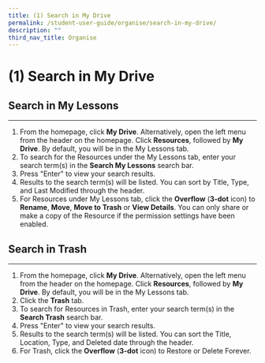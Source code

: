 ```yaml
---
title: (1) Search in My Drive
permalink: /student-user-guide/organise/search-in-my-drive/
description: ""
third_nav_title: Organise
---
```

<h1>(1) Search in My Drive</h1>

<h2>Search in My Lessons</h2>

<hr>

<ol>
    <li>From the homepage, click <strong>My Drive</strong>. Alternatively, open the left menu from the header on the homepage. Click <strong>Resources</strong>, followed by <strong>My Drive</strong>. By default, you will be in the My Lessons tab.</li>
    <li>To search for the Resources under the My Lessons tab, enter your search term(s) in the <strong>Search My Lessons</strong> search bar.</li>
    <li>Press "Enter" to view your search results.</li>
    <li>Results to the search term(s) will be listed. You can sort by Title, Type, and Last Modified through the header.</li>
    <li>For Resources under My Lessons tab, click the <strong>Overflow</strong> (<strong>3-dot</strong> icon) to <strong>Rename</strong>, <strong>Move</strong>, <strong>Move to Trash</strong> or <strong>View Details</strong>. You can only share or make a copy of the Resource if the permission settings have been enabled.</li>
</ol>

<h2>Search in Trash</h2>

<hr>

<ol>
    <li>From the homepage, click <strong>My Drive</strong>. Alternatively, open the left menu from the header on the homepage. Click <strong>Resources</strong>, followed by <strong>My Drive</strong>. By default, you will be in the My Lessons tab.</li>
    <li>Click the <strong>Trash</strong> tab.</li>
    <li>To search for Resources in Trash, enter your search term(s) in the <strong>Search Trash</strong> search bar.</li>
    <li>Press "Enter" to view your search results.</li>
    <li>Results to the search term(s) will be listed. You can sort the Title, Location, Type, and Deleted date through the header.</li>
    <li>For Trash, click the <strong>Overflow</strong> (<strong>3-dot</strong> icon) to Restore or Delete Forever.</li>
</ol>